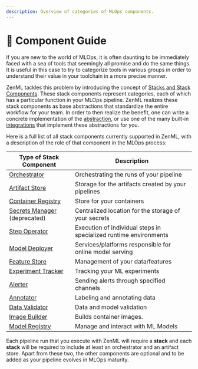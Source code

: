 ```yaml
---
description: Overview of categories of MLOps components.
---
```


# 📜 Component Guide

If you are new to the world of MLOps, it is often daunting to be immediately faced with a sea of tools that seemingly
all promise and do the same things. It is useful in this case to try to categorize tools in various groups in order to
understand their value in your toolchain in a more precise manner.

ZenML tackles this problem by introducing the concept
of [Stacks and Stack Components](/docs/book/user-guide/starter-guide/understand-stacks.md). These stack components represent
categories, each of which has a particular function in your MLOps pipeline. ZenML realizes these stack components as
base abstractions that standardize the entire workflow for your team. In order to then realize the benefit, one can
write a concrete implementation of
the [abstraction](/docs/book/platform-guide/set-up-your-mlops-platform/implement-a-custom-stack-component.md), or use 
one of the many built-in [integrations](integration-overview.md) that implement these abstractions for you.

Here is a full list of all stack components currently supported in ZenML, with a description of the role of that
component in the MLOps process:

| **Type of Stack Component**                                            | **Description**                                                   |
|------------------------------------------------------------------------| ----------------------------------------------------------------- |
| [Orchestrator](orchestrators/orchestrators.md)                         | Orchestrating the runs of your pipeline                           |
| [Artifact Store](artifact-stores/artifact-stores.md)                   | Storage for the artifacts created by your pipelines               |
| [Container Registry](container-registries/container-registries.md)     | Store for your containers                                         |
| [Secrets Manager](secrets-managers/secrets-managers.md) (deprecated)   | Centralized location for the storage of your secrets              |
| [Step Operator](step-operators/step-operators.md)                      | Execution of individual steps in specialized runtime environments |
| [Model Deployer](model-deployers/model-deployers.md)                   | Services/platforms responsible for online model serving           |
| [Feature Store](feature-stores/feature-stores.md)                      | Management of your data/features                                  |
| [Experiment Tracker](experiment-trackers/experiment-trackers.md)       | Tracking your ML experiments                                      |
| [Alerter](alerters/alerters.md)                                        | Sending alerts through specified channels                         |
| [Annotator](annotators/annotators.md)                                  | Labeling and annotating data                                      |
| [Data Validator](data-validators/data-validators.md)                   | Data and model validation                                         |
| [Image Builder](image-builders/image-builders.md)                      | Builds container images.                                          |
| [Model Registry](model-registries/model-registries.md)                 | Manage and interact with ML Models                                |

Each pipeline run that you execute with ZenML will require a **stack** and each **stack** will be required to include at
least an orchestrator and an artifact store. Apart from these two, the other components are optional and to be added as
your pipeline evolves in MLOps maturity.
